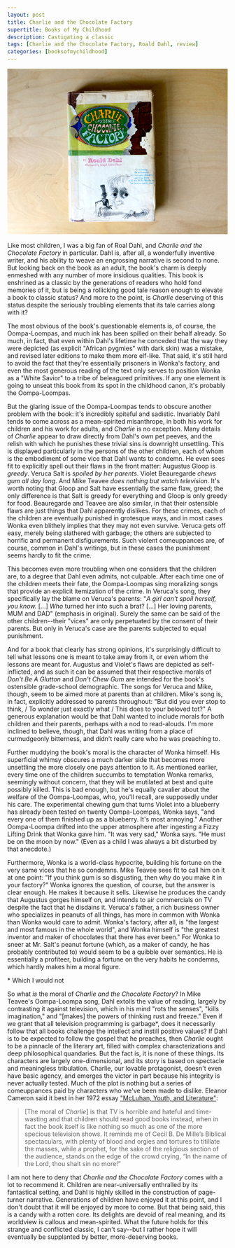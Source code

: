 ```yaml
---
layout: post
title: Charlie and the Chocolate Factory
supertitle: Books of My Childhood
description: Castigating a classic
tags: [Charlie and the Chocolate Factory, Roald Dahl, review]
categories: [booksofmychildhood]
---
```


![Charlie and the Chocolate factory, cover](/assets/images/blog/charlie/charlie.jpg)

Like most children, I was a big fan of Roal Dahl, and _Charlie and the Chocolate Factory_ in particular. Dahl is, after all, a wonderfully inventive writer, and his ability to weave an engrossing narrative is second to none. But looking back on the book as an adult, the book's charm is deeply enmeshed with any number of more insidious qualities. This book is enshrined as a classic by the generations of readers who hold fond memories of it, but is being a rollicking good tale reason enough to elevate a book to classic status? And more to the point, is _Charlie_ deserving of this status despite the seriously troubling elements that its tale carries along with it?

The most obvious of the book's questionable elements is, of course, the Oompa-Loompas, and much ink has been spilled on their behalf already. So much, in fact, that even within Dahl's lifetime he conceded that the way they were depicted (as explicit "African pygmies" with dark skin) was a mistake, and revised later editions to make them more elf-like. That said, it's still hard to avoid the fact that they're essentially prisoners in Wonka's factory, and even the most generous reading of the text only serves to position Wonka as a "White Savior" to a tribe of beleagured primitives. If any one element is going to unseat this book from its spot in the childhood canon, it's probably the Oompa-Loompas.

But the glaring issue of the Oompa-Loompas tends to obscure another problem with the book: it's incredibly spiteful and sadistic. Invariably Dahl tends to come across as a mean-spirited misanthrope, in both his work for children and his work for adults, and _Charlie_ is no exception. Many details of _Charlie_ appear to draw directly from Dahl's own pet peeves, and the relish with which he punishes these trivial sins is downright unsettling. This is displayed particularly in the persons of the other children, each of whom is the embodiment of some vice that Dahl wants to condemn. He even sees fit to explicitly spell out their flaws in the front matter: Augustus Gloop is _greedy_. Veruca Salt is _spoiled by her parents_. Violet Beauregarde _chews gum all day long_. And Mike Teavee _does nothing but watch television_. It's worth noting that Gloop and Salt have essentially the same flaw, greed; the only difference is that Salt is greedy for everything and Gloop is only greedy for food. Beauregarde and Teavee are also similar, in that their ostensible flaws are just things that Dahl apparently dislikes. For these crimes, each of the children are eventually punished in grotesque ways, and in most cases Wonka even blithely implies that they may not even survive. Veruca gets off easy, merely being slathered with garbage; the others are subjected to horrific and permanent disfigurements.  Such violent comeuppances are, of course, common in Dahl's writings, but in these cases the punishment seems hardly to fit the crime.

This becomes even more troubling when one considers that the children are, to a degree that Dahl even admits, not culpable. After each time one of the children meets their fate, the Oompa-Loompas sing moralizing songs that provide an explicit itemization of the crime. In Veruca's song, they specifically lay the blame on Veruca's parents: "_A girl can't spoil herself, you know._ [...] _Who_ turned her into such a brat? [...] Her loving parents, MUM and DAD" (emphasis in original). Surely the same can be said of the other children--their "vices" are only perpetuated by the consent of their parents. But only in Veruca's case are the parents subjected to equal punishment. 

And for a book that clearly has strong opinions, it's surprisingly difficult to tell what lessons one is meant to take away from it, or even whom the lessons are meant for. Augustus and Violet's flaws are depicted as self-inflicted, and as such it can be assumed that their respective morals of _Don't Be A Glutton_ and _Don't Chew Gum_ are intended for the book's ostensible grade-school demographic.  The songs for Veruca and Mike, though, seem to be aimed more at parents than at children. Mike's song is, in fact, explicitly addressed to parents throughout: "But did you ever stop to think, / To wonder just exactly what / This does to your beloved tot?" A generous explanation would be that Dahl wanted to include morals for both children and their parents, perhaps with a nod to read-alouds. I'm more inclined to believe, though, that Dahl was writing from a place of curmudgeonly bitterness, and didn't really care who he was preaching to.

Further muddying the book's moral is the character of Wonka himself. His superficial whimsy obscures a much darker side that becomes more unsettling the more closely one pays attention to it. As mentioned earlier, every time one of the children succumbs to temptation Wonka remarks, seemingly without concern, that they will be mutilated at best and quite possibly killed. This is bad enough, but he's equally cavalier about the welfare of the Oompa-Loompas, who, you'll recall, are supposedly under his care. The experimental chewing gum that turns Violet into a blueberry has already been tested on twenty Oompa-Loompas, Wonka says, "and every one of them finished up as a blueberry. It's most annoying." Another Oompa-Loompa drifted into the upper atmosphere after ingesting a Fizzy Lifting Drink that Wonka gave him. "It was very sad," Wonka says. "He must be on the moon by now." (Even as a child I was always a bit disturbed by that anecdote.) 

Furthermore, Wonka is a world-class hypocrite, building his fortune on the very same vices that he so condemns. Mike Teavee sees fit to call him on it at one point: "If you think gum is so disgusting, then why do you make it in your factory?" Wonka ignores the question, of course, but the answer is clear enough. He makes it because it sells. Likewise he produces the candy that Augustus gorges himself on, and intends to air commercials on TV despite the fact that he disdains it. Veruca's father, a rich business owner who specializes in peanuts of all things, has more in common with Wonka than Wonka would care to admit. Wonka's factory, after all, is "the largest and most famous in the whole world", and Wonka himself is "the greatest inventor and maker of chocolates that there has ever been." For Wonka to sneer at Mr. Salt's peanut fortune (which, as a maker of candy, he has probably contributed to) would seem to be a quibble over semantics. He is essentially a profiteer, building a fortune on the very habits he condemns, which hardly makes him a moral figure.

<p class="aside">* Which I would not</p>

So what _is_ the moral of _Charlie and the Chocolate Factory_? In Mike Teavee's Oompa-Loompa song, Dahl extolls the value of reading, largely by contrasting it against television, which in his mind "rots the senses", "kills imagination," and "\[makes\] the powers of thinking rust and freeze." Even if we grant that all television programming is garbage\*, does it necessarily follow that all books challenge the intellect and instill positive values? If Dahl is to be expected to follow the gospel that he preaches, then _Charlie_ ought to be a pinnacle of the literary art, filled with complex characterizations and deep philosophical quandaries. But the fact is, it is none of these things. Its characters are largely one-dimensional, and its story is based on spectacle and meaningless tribulation. Charlie, our lovable protagonist, doesn't even have basic agency, and emerges the victor in part because his integrity is never actually tested. Much of the plot is nothing but a series of comeuppances paid by characters who we've been made to dislike. Eleanor Cameron said it best in her 1972 essay ["McLuhan, Youth, and Literature"](https://web.archive.org/web/20071015004043/http://www.hbook.com/magazine/articles/1970s/oct72_cameron.asp): 

> [The moral of _Charlie_] is that TV is horrible and hateful and time-wasting and that children should read good books instead, when in fact the book itself is like nothing so much as one of the more specious television shows. It reminds me of Cecil B. De Mille’s Biblical spectaculars, with plenty of blood and orgies and tortures to titillate the masses, while a prophet, for the sake of the religious section of the audience, stands on the edge of the crowd crying, “In the name of the Lord, thou shalt sin no more!”

I am not here to deny that _Charlie and the Chocolate Factory_ comes with a lot to recommend it. Children are near-universally enthralled by its fantastical setting, and Dahl is highly skilled in the construction of page-turner narrative. Generations of children have enjoyed it at this point, and I don't doubt that it will be enjoyed by more to come. But that being said, this is a candy with a rotten core. Its delights are devoid of real meaning, and its worldview is callous and mean-spirited. What the future holds for this strange and conflicted classic, I can't say--but I rather hope it will eventually be supplanted by better, more-deserving books.


